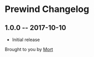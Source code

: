 # Prewind Changelog

## 1.0.0 -- 2017-10-10

* Initial release

Brought to you by [Mort](github.com/mortscode)
